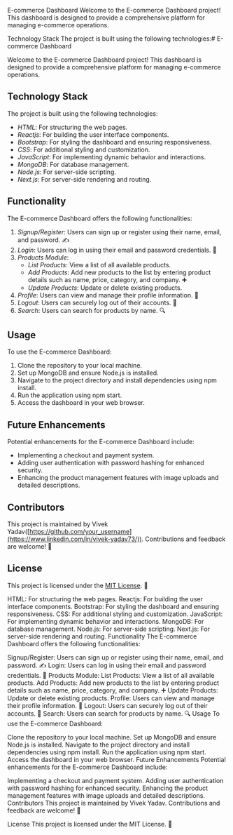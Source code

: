 E-commerce Dashboard
Welcome to the E-commerce Dashboard project! This dashboard is designed to provide a comprehensive platform for managing e-commerce operations.

Technology Stack
The project is built using the following technologies:# E-commerce Dashboard

Welcome to the E-commerce Dashboard project! This dashboard is designed to provide a comprehensive platform for managing e-commerce operations. 

## Technology Stack

The project is built using the following technologies:

- *HTML*: For structuring the web pages.
- *Reactjs*: For building the user interface components.
- *Bootstrap*: For styling the dashboard and ensuring responsiveness.
- *CSS*: For additional styling and customization.
- *JavaScript*: For implementing dynamic behavior and interactions.
- *MongoDB*: For database management.
- *Node.js*: For server-side scripting.
- *Next.js*: For server-side rendering and routing.

## Functionality

The E-commerce Dashboard offers the following functionalities:

1. *Signup/Register*: Users can sign up or register using their name, email, and password. ✍
2. *Login*: Users can log in using their email and password credentials. 🔐
3. *Products Module*:
   - *List Products*: View a list of all available products.
   - *Add Products*: Add new products to the list by entering product details such as name, price, category, and company. ➕
   - *Update Products*: Update or delete existing products.
4. *Profile*: Users can view and manage their profile information. 👤
5. *Logout*: Users can securely log out of their accounts. 🚪
6. *Search*: Users can search for products by name. 🔍

## Usage

To use the E-commerce Dashboard:

1. Clone the repository to your local machine.
2. Set up MongoDB and ensure Node.js is installed.
3. Navigate to the project directory and install dependencies using npm install.
4. Run the application using npm start.
5. Access the dashboard in your web browser.

## Future Enhancements

Potential enhancements for the E-commerce Dashboard include:

- Implementing a checkout and payment system.
- Adding user authentication with password hashing for enhanced security.
- Enhancing the product management features with image uploads and detailed descriptions.

## Contributors

This project is maintained by Vivek Yadav([https://github.com/your_username](https://www.linkedin.com/in/vivek-yadav73/)). Contributions and feedback are welcome! 🙌

## License

This project is licensed under the [MIT License](LICENSE). 📄

HTML: For structuring the web pages.
Reactjs: For building the user interface components.
Bootstrap: For styling the dashboard and ensuring responsiveness.
CSS: For additional styling and customization.
JavaScript: For implementing dynamic behavior and interactions.
MongoDB: For database management.
Node.js: For server-side scripting.
Next.js: For server-side rendering and routing.
Functionality
The E-commerce Dashboard offers the following functionalities:

Signup/Register: Users can sign up or register using their name, email, and password. ✍
Login: Users can log in using their email and password credentials. 🔐
Products Module:
List Products: View a list of all available products.
Add Products: Add new products to the list by entering product details such as name, price, category, and company. ➕
Update Products: Update or delete existing products.
Profile: Users can view and manage their profile information. 👤
Logout: Users can securely log out of their accounts. 🚪
Search: Users can search for products by name. 🔍
Usage
To use the E-commerce Dashboard:

Clone the repository to your local machine.
Set up MongoDB and ensure Node.js is installed.
Navigate to the project directory and install dependencies using npm install.
Run the application using npm start.
Access the dashboard in your web browser.
Future Enhancements
Potential enhancements for the E-commerce Dashboard include:

Implementing a checkout and payment system.
Adding user authentication with password hashing for enhanced security.
Enhancing the product management features with image uploads and detailed descriptions.
Contributors
This project is maintained by Vivek Yadav. Contributions and feedback are welcome! 🙌

License
This project is licensed under the MIT License. 📄
